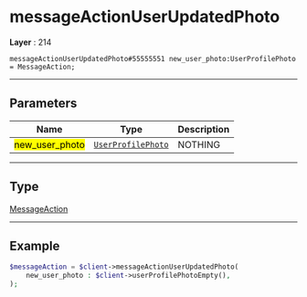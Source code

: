 # messageActionUserUpdatedPhoto

**Layer** : 214

```tl
messageActionUserUpdatedPhoto#55555551 new_user_photo:UserProfilePhoto = MessageAction;
```

---

## Parameters

| Name | Type | Description |
| :---: | :---: | :--- |
| <mark>new_user_photo</mark> | [`UserProfilePhoto`](type/UserProfilePhoto) | NOTHING |

---

## Type

[MessageAction](type/MessageAction)

---

## Example

```php
$messageAction = $client->messageActionUserUpdatedPhoto(
	new_user_photo : $client->userProfilePhotoEmpty(),
);
```
